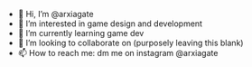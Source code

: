 - 👋 Hi, I’m @arxiagate
- 👀 I’m interested in game design and development
- 🌱 I’m currently learning game dev
- 💞️ I’m looking to collaborate on (purposely leaving this blank)
- 📫 How to reach me: dm me on instagram @arxiagate

<!---
arxiagate/arxiagate is a ✨ special ✨ repository because its `README.md` (this file) appears on your GitHub profile.
You can click the Preview link to take a look at your changes.
--->
